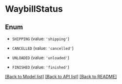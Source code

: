 # WaybillStatus



## Enum

* `SHIPPING` (value: `'shipping'`)

* `CANCELLED` (value: `'cancelled'`)

* `UNLOADED` (value: `'unloaded'`)

* `FINISHED` (value: `'finished'`)

[[Back to Model list]](../README.md#documentation-for-models) [[Back to API list]](../README.md#documentation-for-api-endpoints) [[Back to README]](../README.md)


